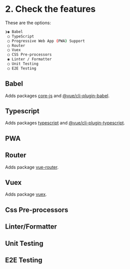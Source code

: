 
# 2. Check the features

These are the options:

```bash
❯◉ Babel
 ◯ TypeScript
 ◯ Progressive Web App (PWA) Support
 ◯ Router
 ◯ Vuex
 ◯ CSS Pre-processors
 ◉ Linter / Formatter
 ◯ Unit Testing
 ◯ E2E Testing
```

## Babel

Adds packages [core-js](https://www.npmjs.com/package/core-js) and [@vue/cli-plugin-babel](https://www.npmjs.com/package/@vue/cli-plugin-babel).

## Typescript

Adds packages [typescript](https://www.npmjs.com/package/typescript) and [@vue/cli-plugin-typescript](https://www.npmjs.com/package/@vue/cli-plugin-typescript).


## PWA

## Router

Adds package [vue-router](https://www.npmjs.com/package/vue-router).

## Vuex

Adds package [vuex](https://www.npmjs.com/package/vuex).

## Css Pre-processors

## Linter/Formatter

## Unit Testing

## E2E Testing
